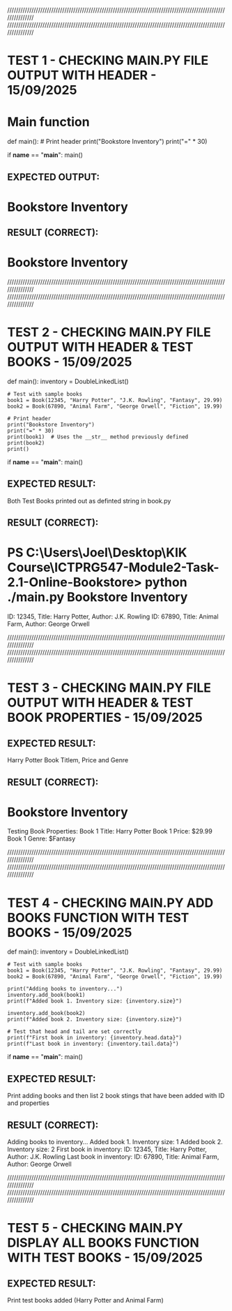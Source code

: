 ///////////////////////////////////////////////////////////////////////////////////////////////////////////////
///////////////////////////////////////////////////////////////////////////////////////////////////////////////
# TEST 1 - CHECKING MAIN.PY FILE OUTPUT WITH HEADER - 15/09/2025

# Main function 
def main():
    # Print header
    print("Bookstore Inventory")
    print("=" * 30)

if __name__ == "__main__":
    main()



## EXPECTED OUTPUT:

Bookstore Inventory
==============================


## RESULT (CORRECT):

Bookstore Inventory
==============================


///////////////////////////////////////////////////////////////////////////////////////////////////////////////
///////////////////////////////////////////////////////////////////////////////////////////////////////////////
# TEST 2 - CHECKING MAIN.PY FILE OUTPUT WITH HEADER & TEST BOOKS - 15/09/2025

def main():
    inventory = DoubleLinkedList()
    
    # Test with sample books
    book1 = Book(12345, "Harry Potter", "J.K. Rowling", "Fantasy", 29.99)
    book2 = Book(67890, "Animal Farm", "George Orwell", "Fiction", 19.99)
    
    # Print header
    print("Bookstore Inventory")
    print("=" * 30)
    print(book1)  # Uses the __str__ method previously defined
    print(book2)
    print()

if __name__ == "__main__":
    main()



## EXPECTED RESULT:
Both Test Books printed out as definted string in book.py


## RESULT (CORRECT):

PS C:\Users\Joel\Desktop\KIK Course\ICTPRG547-Module2-Task-2.1-Online-Bookstore> python ./main.py
Bookstore Inventory
==============================
ID: 12345, Title: Harry Potter, Author: J.K. Rowling
ID: 67890, Title: Animal Farm, Author: George Orwell


///////////////////////////////////////////////////////////////////////////////////////////////////////////////
///////////////////////////////////////////////////////////////////////////////////////////////////////////////
# TEST 3 - CHECKING MAIN.PY FILE OUTPUT WITH HEADER & TEST BOOK PROPERTIES - 15/09/2025


## EXPECTED RESULT:
Harry Potter Book Titlem, Price and Genre


## RESULT (CORRECT):

Bookstore Inventory
==============================
Testing Book Properties:
Book 1 Title: Harry Potter
Book 1 Price: $29.99
Book 1 Genre: $Fantasy




///////////////////////////////////////////////////////////////////////////////////////////////////////////////
///////////////////////////////////////////////////////////////////////////////////////////////////////////////
# TEST 4 - CHECKING MAIN.PY ADD BOOKS FUNCTION WITH TEST BOOKS - 15/09/2025


def main():
    inventory = DoubleLinkedList()
    
    # Test with sample books
    book1 = Book(12345, "Harry Potter", "J.K. Rowling", "Fantasy", 29.99)
    book2 = Book(67890, "Animal Farm", "George Orwell", "Fiction", 19.99)
    
    print("Adding books to inventory...")
    inventory.add_book(book1)
    print(f"Added book 1. Inventory size: {inventory.size}")
    
    inventory.add_book(book2)
    print(f"Added book 2. Inventory size: {inventory.size}")
    
    # Test that head and tail are set correctly
    print(f"First book in inventory: {inventory.head.data}")
    print(f"Last book in inventory: {inventory.tail.data}")


if __name__ == "__main__":
    main()



## EXPECTED RESULT:
Print adding books and then list 2 book stings that have been added with ID and properties




## RESULT (CORRECT):

Adding books to inventory...
Added book 1. Inventory size: 1
Added book 2. Inventory size: 2
First book in inventory: ID: 12345, Title: Harry Potter, Author: J.K. Rowling
Last book in inventory: ID: 67890, Title: Animal Farm, Author: George Orwell



///////////////////////////////////////////////////////////////////////////////////////////////////////////////
///////////////////////////////////////////////////////////////////////////////////////////////////////////////
# TEST 5 - CHECKING MAIN.PY DISPLAY ALL BOOKS FUNCTION WITH TEST BOOKS - 15/09/2025


## EXPECTED RESULT:
Print test books added (Harry Potter and Animal Farm)





